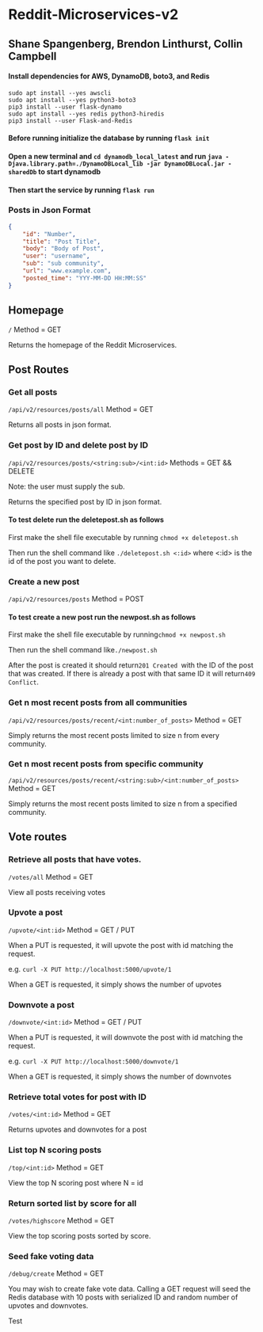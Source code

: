 # Reddit-Microservices-v2

## Shane Spangenberg, Brendon Linthurst, Collin Campbell
#### Install dependencies for AWS, DynamoDB, boto3, and Redis

```sudo apt install --yes awscli``` <br>
```sudo apt install --yes python3-boto3``` <br>
```pip3 install --user flask-dynamo``` <br>
```sudo apt install --yes redis python3-hiredis```<br>
```pip3 install --user Flask-and-Redis```

#### Before running initialize the database by running  ```flask init```

#### Open a new terminal and ```cd dynamodb_local_latest``` and run  ```java -Djava.library.path=./DynamoDBLocal_lib -jar DynamoDBLocal.jar -sharedDb``` to start dynamodb

#### Then start the service by running ```flask run```

### Posts in Json Format

```json
{
    "id": "Number",
    "title": "Post Title",
    "body": "Body of Post",
    "user": "username",
    "sub": "sub community",
    "url": "www.example.com",
    "posted_time": "YYY-MM-DD HH:MM:SS"
}
```

## Homepage

```/``` Method = GET

Returns the homepage of the Reddit Microservices.


## Post Routes


### Get all posts

```/api/v2/resources/posts/all``` Method = GET

Returns all posts in json format.

### Get post by ID and delete post by ID 

```/api/v2/resources/posts/<string:sub>/<int:id>``` Methods = GET && DELETE

Note: the user must supply the sub.

Returns the specified post by ID in json format.

#### To test delete run the deletepost.sh as follows

First make the shell file executable by running ```chmod +x deletepost.sh```

Then run the shell command like ```./deletepost.sh <:id>``` where <:id> is the id of the post you want to delete.


### Create a new post

```/api/v2/resources/posts``` Method = POST

#### To test create a new post run the newpost.sh as follows

First make the shell file executable by running```chmod +x newpost.sh```

Then run the shell command like```./newpost.sh```

After the post is created it should return```201 Created ```with the ID of the post that was created. If there is already a post with that same ID it will return```409 Conflict```. 

### Get n most recent posts from all communities

```/api/v2/resources/posts/recent/<int:number_of_posts>``` Method = GET

Simply returns the most recent posts limited to size n from every community.

### Get n most recent posts from specific community

```/api/v2/resources/posts/recent/<string:sub>/<int:number_of_posts>``` Method = GET

Simply returns the most recent posts limited to size n from a specified community.

## Vote routes

### Retrieve all posts that have votes.

```/votes/all``` Method = GET

View all posts receiving votes

### Upvote a post

```/upvote/<int:id>``` Method = GET / PUT

When a PUT is requested, it will upvote the post with id matching the request.

e.g. ```curl -X PUT http://localhost:5000/upvote/1```

When a GET is requested, it simply shows the number of upvotes

### Downvote a post

```/downvote/<int:id>``` Method = GET / PUT

When a PUT is requested, it will downvote the post with id matching the request.

e.g. ```curl -X PUT http://localhost:5000/downvote/1```

When a GET is requested, it simply shows the number of downvotes

### Retrieve total votes for post with ID

```/votes/<int:id>``` Method = GET

Returns upvotes and downvotes for a post

### List top N scoring posts

```/top/<int:id>``` Method = GET

View the top N scoring post where N = id

### Return sorted list by score for all

```/votes/highscore``` Method = GET

View the top scoring posts sorted by score.

### Seed fake voting data

```/debug/create``` Method = GET

You may wish to create fake vote data. Calling a GET request will seed the Redis database with 10 posts with serialized ID and random number of upvotes and downvotes.

Test
